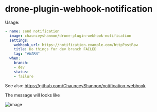 # drone-plugin-webhook-notification

Usage:

```yaml
- name: send notification
  image: chaunceyshannon/drone-plugin-webhook-notification
  settings:
    webhook_url: https://notification.example.com/httpPostRaw
    title: Do things for dev branch FAILED
    tag: "#WARN"
  when:
    branch: 
    - dev
    status:
    - failure 
```

See also: https://github.com/ChaunceyShannon/notification-webhook

The message will looks like

![image](https://user-images.githubusercontent.com/87258078/148642462-93ce8689-523a-461b-a865-cd5bd2a4b30d.png)
